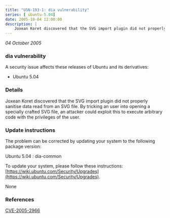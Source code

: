 ```yaml
---
title: "USN-193-1: dia vulnerability"
series: [ ubuntu-5.04]
date: 2005-10-04 12:00:00
description: |
    Joxean Koret discovered that the SVG import plugin did not properly sanitise data read from an SVG file. By tricking an user into opening a specially crafted SVG file, an attacker could exploit this to execute arbitrary code with the privileges of the user.
--- 
```

 
 

*04 October 2005*

### dia vulnerability

A security issue affects these releases of Ubuntu and its derivatives:

* Ubuntu 5.04

### Details

Joxean Koret discovered that the SVG import plugin did not properly sanitise data read from an SVG file. By tricking an user into opening a specially crafted SVG file, an attacker could exploit this to execute arbitrary code with the privileges of the user.

### Update instructions

The problem can be corrected by updating your system to the following package version:

Ubuntu 5.04
 : dia-common 

To update your system, please follow these instructions: [https://wiki.ubuntu.com/Security/Upgrades](https://wiki.ubuntu.com/Security/Upgrades).

None

### References

 
 [CVE-2005-2966](http://people.ubuntu.com/~ubuntu-security/cve/CVE-2005-2966)
 


